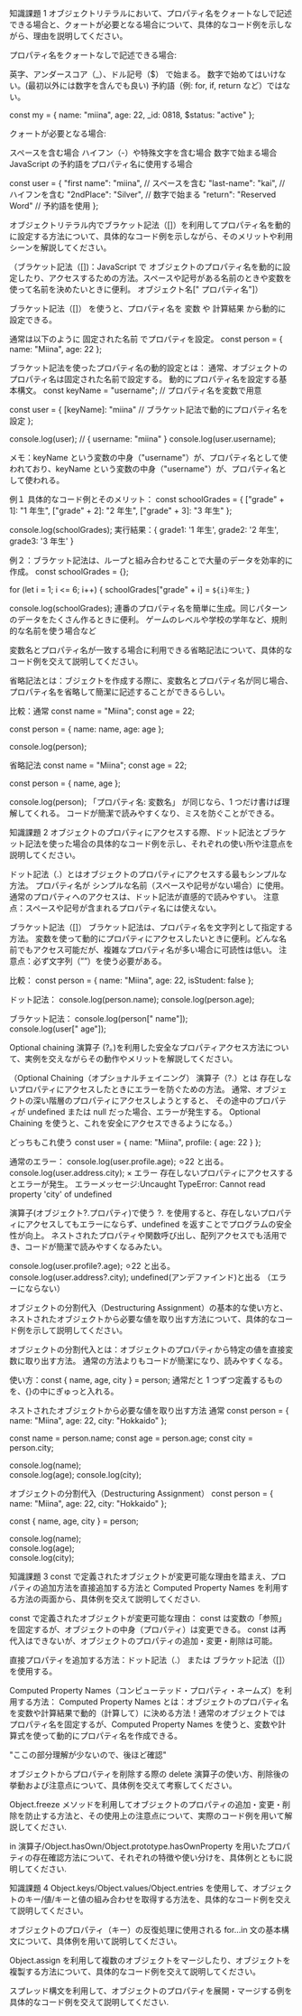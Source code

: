 知識課題 1
オブジェクトリテラルにおいて、プロパティ名をクォートなしで記述できる場合と、クォートが必要となる場合について、具体的なコード例を示しながら、理由を説明してください。

プロパティ名をクォートなしで記述できる場合:

英字、アンダースコア（\_）、ドル記号（$） で始まる。
数字で始めてはいけない。(最初以外には数字を含んでも良い)
予約語（例: for, if, return など）ではない。

const my = {
name: "miina",
age: 22,
\_id: 0818,
$status: "active"
};

クォートが必要となる場合:

スペースを含む場合
ハイフン（-）や特殊文字を含む場合
数字で始まる場合
JavaScript の予約語をプロパティ名に使用する場合

const user = {
"first name": "miina", // スペースを含む
"last-name": "kai", // ハイフンを含む
"2ndPlace": "Silver", // 数字で始まる
"return": "Reserved Word" // 予約語を使用
};

オブジェクトリテラル内でブラケット記法（[]）を利用してプロパティ名を動的に設定する方法について、具体的なコード例を示しながら、そのメリットや利用シーンを解説してください。

（ブラケット記法（[])：JavaScript で オブジェクトのプロパティ名を動的に設定したり、アクセスするための方法。スペースや記号がある名前のときや変数を使って名前を決めたいときに便利。
オブジェクト名[" プロパティ名"]）

ブラケット記法（[]） を使うと、プロパティ名を 変数 や 計算結果 から動的に設定できる。

通常は以下のように 固定された名前 でプロパティを設定。
const person = {
name: "Miina",
age: 22
};

ブラケット記法を使ったプロパティ名の動的設定とは：
通常、オブジェクトのプロパティ名は固定された名前で設定する。
動的にプロパティ名を設定する基本構文。
const keyName = "username"; // プロパティ名を変数で用意

const user = {
[keyName]: "miina" // ブラケット記法で動的にプロパティ名を設定
};

console.log(user); // { username: "miina" }
console.log(user.username);

メモ：keyName という変数の中身（"username"）が、プロパティ名として使われており、keyName という変数の中身（"username"）が、プロパティ名として使われる。

例１
具体的なコード例とそのメリット：
const schoolGrades = {
["grade" + 1]: "1 年生",
["grade" + 2]: "2 年生",
["grade" + 3]: "3 年生"
};

console.log(schoolGrades);
実行結果：{ grade1: '1 年生', grade2: '2 年生', grade3: '3 年生' }

例２：ブラケット記法は、ループと組み合わせることで大量のデータを効率的に作成。
const schoolGrades = {};

for (let i = 1; i <= 6; i++) {
schoolGrades["grade" + i] = `${i}年生`;
}

console.log(schoolGrades);
連番のプロパティ名を簡単に生成。同じパターンのデータをたくさん作るときに便利。
ゲームのレベルや学校の学年など、規則的な名前を使う場合など

変数名とプロパティ名が一致する場合に利用できる省略記法について、具体的なコード例を交えて説明してください。

省略記法とは：ブジェクトを作成する際に、変数名とプロパティ名が同じ場合、
プロパティ名を省略して簡潔に記述することができるらしい。

比較：通常
const name = "Miina";
const age = 22;

const person = {
name: name,
age: age
};

console.log(person);

省略記法
const name = "Miina";
const age = 22;

const person = {
name,
age
};

console.log(person);
「プロパティ名: 変数名」 が同じなら、1 つだけ書けば理解してくれる。
コードが簡潔で読みやすくなり、ミスを防ぐことができる。

知識課題 2
オブジェクトのプロパティにアクセスする際、ドット記法とブラケット記法を使った場合の具体的なコード例を示し、それぞれの使い所や注意点を説明してください。

ドット記法（.）とはオブジェクトのプロパティにアクセスする最もシンプルな方法。
プロパティ名が シンプルな名前（スペースや記号がない場合）に使用。
通常のプロパティへのアクセスは、ドット記法が直感的で読みやすい。
注意点：スペースや記号が含まれるプロパティ名には使えない。

ブラケット記法（[]）
ブラケット記法は、プロパティ名を文字列として指定する方法。
変数を使って動的にプロパティにアクセスしたいときに便利。どんな名前でもアクセス可能だが、複雑なプロパティ名が多い場合に可読性は低い。
注意点：必ず文字列（””）を使う必要がある。

比較：
const person = {
name: "Miina",
age: 22,
isStudent: false
};

ドット記法：
console.log(person.name);
console.log(person.age);

ブラケット記法：
console.log(person[" name"]);  
console.log(user[" age"]);

Optional chaining 演算子 (?。)を利用した安全なプロパティアクセス方法について、実例を交えながらその動作やメリットを解説してください。

（Optional Chaining（オプショナルチェイニング） 演算子（?.）とは
存在しないプロパティにアクセスしたときにエラーを防ぐための方法。
通常、オブジェクトの深い階層のプロパティにアクセスしようとすると、
その途中のプロパティが undefined または null だった場合、エラーが発生する。
Optional Chaining を使うと、これを安全にアクセスできるようになる。）

どっちもこれ使う
const user = {
name: "Miina",
profile: {
age: 22
}
};

通常のエラー：
console.log(user.profile.age); ⚪︎22 と出る。
console.log(user.address.city); × エラー
存在しないプロパティにアクセスするとエラーが発生。
エラーメッセージ:Uncaught TypeError: Cannot read property 'city' of undefined

演算子(オブジェクト?.プロパティ)で使う
?. を使用すると、存在しないプロパティにアクセスしてもエラーにならず、undefined を返すことでプログラムの安全性が向上。
ネストされたプロパティや関数呼び出し、配列アクセスでも活用でき、コードが簡潔で読みやすくなるみたい。

console.log(user.profile?.age); ⚪︎22 と出る。
console.log(user.address?.city); undefined(アンデファインド)と出る （エラーにならない）

オブジェクトの分割代入（Destructuring Assignment）の基本的な使い方と、ネストされたオブジェクトから必要な値を取り出す方法について、具体的なコード例を示して説明してください。

オブジェクトの分割代入とは：オブジェクトのプロパティから特定の値を直接変数に取り出す方法。
通常の方法よりもコードが簡潔になり、読みやすくなる。

使い方：const { name, age, city } = person;
通常だと 1 つずつ定義するものを、{}の中にぎゅっと入れる。

ネストされたオブジェクトから必要な値を取り出す方法
通常
const person = {
name: "Miina",
age: 22,
city: "Hokkaido"
};

const name = person.name;
const age = person.age;
const city = person.city;

console.log(name);  
console.log(age);
console.log(city);

オブジェクトの分割代入（Destructuring Assignment）
const person = {
name: "Miina",
age: 22,
city: "Hokkaido"
};

const { name, age, city } = person;

console.log(name);  
console.log(age);  
console.log(city);

知識課題 3
const で定義されたオブジェクトが変更可能な理由を踏まえ、プロパティの追加方法を直接追加する方法と Computed Property Names を利用する方法の両面から、具体例を交えて説明してください.

const で定義されたオブジェクトが変更可能な理由：
const は変数の「参照」を固定するが、オブジェクトの中身（プロパティ）は変更できる。
const は再代入はできないが、オブジェクトのプロパティの追加・変更・削除は可能。

直接プロパティを追加する方法：ドット記法（.） または ブラケット記法（[]） を使用する。

Computed Property Names（コンピューテッド・プロパティ・ネームズ）を利用する方法：
Computed Property Names とは：オブジェクトのプロパティ名を変数や計算結果で動的（計算して）に決める方法！通常のオブジェクトでは プロパティ名を固定するが、Computed Property Names を使うと、変数や計算式を使って動的にプロパティ名を作成できる。

"ここの部分理解が少ないので、後ほど確認"

オブジェクトからプロパティを削除する際の delete 演算子の使い方、削除後の挙動および注意点について、具体例を交えて考察してください。

Object.freeze メソッドを利用してオブジェクトのプロパティの追加・変更・削除を防止する方法と、その使用上の注意点について、実際のコード例を用いて解説してください.

in 演算子/Object.hasOwn/Object.prototype.hasOwnProperty を用いたプロパティの存在確認方法について、それぞれの特徴や使い分けを、具体例とともに説明してください.

知識課題 4
Object.keys/Object.values/Object.entries を使用して、オブジェクトのキー/値/キーと値の組み合わせを取得する方法を、具体的なコード例を交えて説明してください。

オブジェクトのプロパティ（キー）の反復処理に使用される for...in 文の基本構文について、具体例を用いて説明してください。

Object.assign を利用して複数のオブジェクトをマージしたり、オブジェクトを複製する方法について、具体的なコード例を交えて説明してください。

スプレッド構文を利用して、オブジェクトのプロパティを展開・マージする例を具体的なコード例を交えて説明してください.
